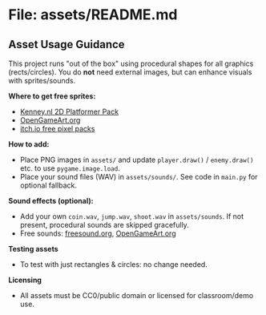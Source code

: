 # File: assets/README.md

## Asset Usage Guidance

This project runs "out of the box" using procedural shapes for all graphics (rects/circles).
You do **not** need external images, but can enhance visuals with sprites/sounds.

**Where to get free sprites:**
- [Kenney.nl 2D Platformer Pack](https://kenney.nl/assets/platformer-pack)
- [OpenGameArt.org](https://opengameart.org)
- [itch.io free pixel packs](https://itch.io/game-assets/free/tag-pixel-art)

**How to add:**
- Place PNG images in `assets/` and update `player.draw()` / `enemy.draw()` etc. to use `pygame.image.load`.
- Place your sound files (WAV) in `assets/sounds/`. See code in `main.py` for optional fallback.

**Sound effects (optional):**
- Add your own `coin.wav`, `jump.wav`, `shoot.wav` in `assets/sounds`. If not present, procedural sounds are skipped gracefully.
- Free sounds: [freesound.org](https://www.freesound.org/), [OpenGameArt.org](https://opengameart.org/sounds)

**Testing assets**
- To test with just rectangles & circles: no change needed.

**Licensing**
- All assets must be CC0/public domain or licensed for classroom/demo use.
